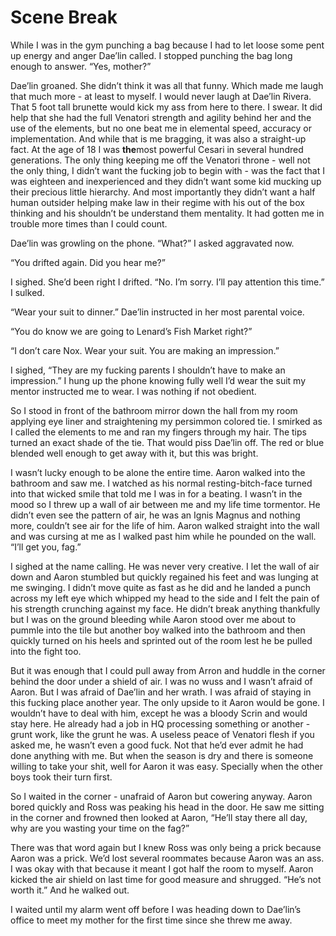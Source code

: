 #  Scene Break


While I was in the gym punching a bag because I had to let loose some pent up
energy and anger Dae’lin called. I stopped punching the bag long enough to
answer. “Yes, mother?”


Dae’lin groaned. She didn’t think it was all that funny. Which made me laugh
that much more - at least to myself. I would never laugh at Dae’lin Rivera. That
5 foot tall brunette would kick my ass from here to there. I swear. It did help
that she had the full Venatori strength and agility behind her and the use of
the elements, but no one beat me in elemental speed, accuracy or implementation.
And while that is me bragging, it was also a straight-up fact. At the age of 18
I was **the**most powerful Cesari in several hundred generations. The only
thing keeping me off the Venatori throne - well not the only thing, I didn’t
want the fucking job to begin with - was the fact that I was eighteen and
inexperienced and they didn’t want some kid mucking up their precious little
hierarchy. And most importantly they didn’t want a half human outsider helping
make law in their regime with his out of the box thinking and his shouldn’t be
understand them mentality. It had gotten me in trouble more times than I could
count.


Dae’lin was growling on the phone. “What?” I asked aggravated now.


“You drifted again. Did you hear me?”


I sighed. She’d been right I drifted. “No. I’m sorry. I’ll pay attention this
time.” I sulked.


“Wear your suit to dinner.” Dae’lin instructed in her most parental voice.


“You do know we are going to Lenard’s Fish Market right?”


“I don’t care Nox. Wear your suit. You are making an impression.”


I sighed, “They are my fucking parents I shouldn’t have to make an impression.”
I hung up the phone knowing fully well I’d wear the suit my mentor instructed me
to wear. I was nothing if not obedient.


So I stood in front of the bathroom mirror down the hall from my room applying
eye liner and straightening my persimmon colored tie. I smirked as I called the
elements to me and ran my fingers through my hair. The tips turned an exact
shade of the tie. That would piss Dae’lin off. The red or blue blended well
enough to get away with it, but this was bright.


I wasn’t lucky enough to be alone the entire time. Aaron walked into the
bathroom and saw me. I watched as his normal resting-bitch-face turned into that
wicked smile that told me I was in for a beating. I wasn’t in the mood so I
threw up a wall of air between me and my life time tormentor. He didn’t even see
the pattern of air, he was an Ignis Magnus and nothing more, couldn’t see air
for the life of him. Aaron walked straight into the wall and was cursing at me
as I walked past him while he pounded on the wall. “I’ll get you, fag.”


I sighed at the name calling. He was never very creative. I let the wall of air
down and Aaron stumbled but quickly regained his feet and was lunging at me
swinging. I didn’t move quite as fast as he did and he landed a punch across my
left eye which whipped my head to the side and I felt the pain of his strength
crunching against my face. He didn’t break anything thankfully but I was on the
ground bleeding while Aaron stood over me about to pummle into the tile but
another boy walked into the bathroom and then quickly turned on his heels and
sprinted out of the room lest he be pulled into the fight too.


But it was enough that I could pull away from Arron and huddle in the corner
behind the door under a shield of air. I was no wuss and I wasn’t afraid of
Aaron. But I was afraid of Dae’lin and her wrath. I was afraid of staying in
this fucking place another year. The only upside to it Aaron would be gone. I
wouldn’t have to deal with him, except he was a bloody Scrin and would stay
here. He already had a job in HQ processing something or another - grunt work,
like the grunt he was. A useless peace of Venatori flesh if you asked me, he
wasn’t even a good fuck. Not that he’d ever admit he had done anything with me.
But when the season is dry and there is someone willing to take your shit, well
for Aaron it was easy. Specially when the other boys took their turn first.


So I waited in the corner - unafraid of Aaron but cowering anyway. Aaron bored
quickly and Ross was peaking his head in the door. He saw me sitting in the
corner and frowned then looked at Aaron, “He’ll stay there all day, why are you
wasting your time on the fag?”


There was that word again but I knew Ross was only being a prick because Aaron
was a prick. We’d lost several roommates because Aaron was an ass. I was okay
with that because it meant I got half the room to myself. Aaron kicked the air
shield on last time for good measure and shrugged. “He’s not worth it.” And he
walked out.


I waited until my alarm went off before I was heading down to Dae’lin’s office
to meet my mother for the first time since she threw me away.

<!--stackedit_data:
eyJoaXN0b3J5IjpbMTUyMjI2NzQ5Nl19
-->